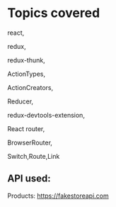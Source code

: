 # Topics covered

react, 

redux, 

redux-thunk, 

ActionTypes, 

ActionCreators, 

Reducer,

redux-devtools-extension,

React router,

BrowserRouter,

Switch,Route,Link

## API used: 

Products: https://fakestoreapi.com
